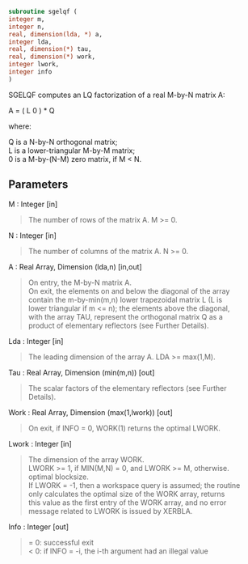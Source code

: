```fortran  
subroutine sgelqf (  
integer m,  
integer n,  
real, dimension(lda, *) a,  
integer lda,  
real, dimension(*) tau,  
real, dimension(*) work,  
integer lwork,  
integer info  
)  
```  
  
SGELQF computes an LQ factorization of a real M-by-N matrix A:  
  
A = ( L 0 ) *  Q  
  
where:  
  
Q is a N-by-N orthogonal matrix;  
L is a lower-triangular M-by-M matrix;  
0 is a M-by-(N-M) zero matrix, if M < N.  
  
  
## Parameters  
M : Integer [in]  
> The number of rows of the matrix A.  M >= 0.  
  
N : Integer [in]  
> The number of columns of the matrix A.  N >= 0.  
  
A : Real Array, Dimension (lda,n) [in,out]  
> On entry, the M-by-N matrix A.  
> On exit, the elements on and below the diagonal of the array  
> contain the m-by-min(m,n) lower trapezoidal matrix L (L is  
> lower triangular if m <= n); the elements above the diagonal,  
> with the array TAU, represent the orthogonal matrix Q as a  
> product of elementary reflectors (see Further Details).  
  
Lda : Integer [in]  
> The leading dimension of the array A.  LDA >= max(1,M).  
  
Tau : Real Array, Dimension (min(m,n)) [out]  
> The scalar factors of the elementary reflectors (see Further  
> Details).  
  
Work : Real Array, Dimension (max(1,lwork)) [out]  
> On exit, if INFO = 0, WORK(1) returns the optimal LWORK.  
  
Lwork : Integer [in]  
> The dimension of the array WORK.  
> LWORK >= 1, if MIN(M,N) = 0, and LWORK >= M, otherwise.  
> optimal blocksize.  
> If LWORK = -1, then a workspace query is assumed; the routine  
> only calculates the optimal size of the WORK array, returns  
> this value as the first entry of the WORK array, and no error  
> message related to LWORK is issued by XERBLA.  
  
Info : Integer [out]  
> = 0:  successful exit  
> < 0:  if INFO = -i, the i-th argument had an illegal value  
  
